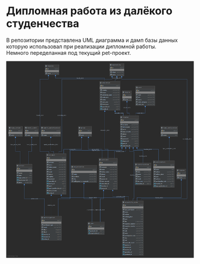 # Дипломная работа из далёкого студенчества
В репозитории представлена UML диаграмма и дамп базы данных которую использовал при реализации дипломной работы.  
Немного переделанная под текущий pet-проект.  
  
![UML-диаграмма](https://github.com/kotopheiop/diplom_database_scheme/blob/master/onelinesoft_db.png)
